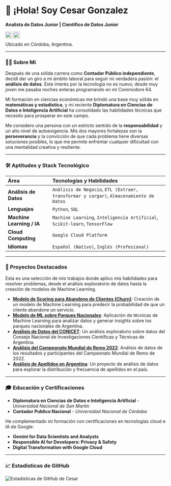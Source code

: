 # 👋 ¡Hola! Soy Cesar Gonzalez
**Analista de Datos Junior | Científico de Datos Junior**

<a href="https://www.linkedin.com/in/cesar-m-gonzalez">
  <img align="left" alt="LinkedIn de Cesar" width="22px" src="https://cdn.jsdelivr.net/npm/simple-icons@v3/icons/linkedin.svg" />
</a>
<a href="mailto:cesarmg77.data@gmail.com">
  <img align="left" alt="Email de Cesar" width="22px" src="https://cdn.jsdelivr.net/npm/simple-icons@v3/icons/gmail.svg" />
</a>
<br>

Ubicado en Córdoba, Argentina.

---

### 👨‍💻 Sobre Mí

Después de una sólida carrera como **Contador Público independiente**, decidí dar un giro a mi ámbito laboral para seguir mi verdadera pasión: el **análisis de datos**. Este interés por la tecnología no es nuevo; desde muy joven me pasaba noches enteras programando en mi Commodore 64.

Mi formación en ciencias económicas me brindó una base muy sólida en **matemáticas y estadística**, y mi reciente **Diplomatura en Ciencias de Datos e Inteligencia Artificial** ha consolidado las habilidades técnicas que necesito para prosperar en este campo.

Me considero una persona con un estricto sentido de la **responsabilidad** y un alto nivel de autoexigencia. Mis dos mayores fortalezas son la **perseverancia** y la convicción de que cada problema tiene diversas soluciones posibles, lo que me permite enfrentar cualquier dificultad con una mentalidad creativa y resiliente.

---

### 🛠️ Aptitudes y Stack Tecnológico

| Área | Tecnologías y Habilidades |
| :--- | :--- |
| **Análisis de Datos** | `Análisis de Negocio`, `ETL (Extraer, transformar y cargar)`, `Almacenamiento de Datos` |
| **Lenguajes** | `Python`, `SQL` |
| **Machine Learning / IA** | `Machine Learning`, `Inteligencia Artificial`, `Scikit-learn`, `TensorFlow` |
| **Cloud Computing** | `Google Cloud Platform` |
| **Idiomas** | `Español (Nativo)`, `Inglés (Profesional)` |

---

### 🚀 Proyectos Destacados

Esta es una selección de mis trabajos donde aplico mis habilidades para resolver problemas, desde el análisis exploratorio de datos hasta la creación de modelos de Machine Learning.

* **[Modelo de Scoring para Abandono de Clientes (Churn)](https://github.com/Ra77Data/My-Portfolio/tree/main/ML-Scoring_Abandono)**: Creación de un modelo de Machine Learning para predecir la probabilidad de que un cliente abandone un servicio.
* **[Modelo de ML sobre Parques Nacionales](https://github.com/Ra77Data/My-Portfolio/tree/main/ML-Parques_Nac)**: Aplicación de técnicas de Machine Learning para analizar datos y generar insights sobre los parques nacionales de Argentina.
* **[Análisis de Datos del CONICET](https://github.com/Ra77Data/My-Portfolio/tree/main/CONICET)**: Un análisis exploratorio sobre datos del Consejo Nacional de Investigaciones Científicas y Técnicas de Argentina.
* **[Análisis del Campeonato Mundial de Remo 2022](https://github.com/Ra77Data/My-Portfolio/tree/main/DA-FWRC2022-Analisis)**: Análisis de datos de los resultados y participantes del Campeonato Mundial de Remo de 2022.
* **[Análisis de Apellidos en Argentina](https://github.com/Ra77Data/My-Portfolio/tree/main/DA-Analisis_Apellidos)**: Un proyecto de análisis de datos para explorar la distribución y frecuencia de apellidos en el país.

---

### 🎓 Educación y Certificaciones

* **Diplomatura en Ciencias de Datos e Inteligencia Artificial** - *Universidad Nacional de San Martín*
* **Contador Publico Nacional** - *Universidad Nacional de Córdoba*

He complementado mi formación con certificaciones en tecnologías cloud e IA de Google:
* **Gemini for Data Scientists and Analysts**
* **Responsible AI for Developers: Privacy & Safety**
* **Digital Transformation with Google Cloud**

---

### 📈 Estadísticas de GitHub

![Estadísticas de GitHub de Cesar](https://github-readme-stats.vercel.app/api?username=Ra77Data&show_icons=true&theme=radical&hide_border=true&count_private=true)
